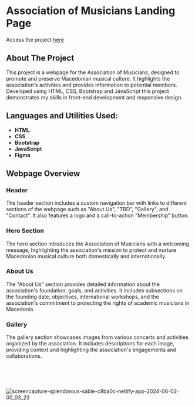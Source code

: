 # Association of Musicians Landing Page

Access the project <a href="https://splendorous-sable-c8ba0c.netlify.app/"> here</a>

<h2>About The Project</h2>
This project is a webpage for the Association of Musicians, designed to promote and preserve Macedonian musical culture. It highlights the association's activities and provides information to potential members. Developed using HTML, CSS, Bootstrap and JavaScript this project demonstrates my skills in front-end development and responsive design.

<h2>Languages and Utilities Used:</h2>
<ul>
  <li><b>HTML</b></li>
  <li><b>CSS</b></li>
  <li><b>Bootstrap</b></li>
  <li><b>JavaScript</b></li>
  <li><b>Figma</b></li>
</ul>

<h2>Webpage Overview</h2>
<h3>Header</h3>
The header section includes a custom navigation bar with links to different sections of the webpage such as "About Us", "TBD", "Gallery", and "Contact". It also features a logo and a call-to-action "Membership" button.

<h3>Hero Section</h3>
The hero section introduces the Association of Musicians with a welcoming message, highlighting the association's mission to protect and nurture Macedonian musical culture both domestically and internationally.

<h3>About Us</h3>
The "About Us" section provides detailed information about the association's foundation, goals, and activities. It includes subsections on the founding date, objectives, international workshops, and the association's commitment to protecting the rights of academic musicians in Macedonia.

<h3>Gallery</h3>
The gallery section showcases images from various concerts and activities organized by the association. It includes descriptions for each image, providing context and highlighting the association's engagements and collaborations.

<br/><br/><br/>

![screencapture-splendorous-sable-c8ba0c-netlify-app-2024-06-02-00_03_23](https://github.com/trifunovskak/zdruzenie-na-muzichari/assets/144165040/723f6ffa-83f0-44be-8342-646c4c2090d4)


